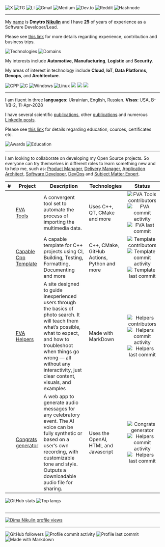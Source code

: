 <div>
<img alt="X" src="https://img.shields.io/badge/DmytroNikulin-1DA1F2?style=for-the-badge&logo=twitter&logoColor=white"/>
<img alt="TG" src="https://img.shields.io/badge/dimanikulin79-2CA5E0?style=for-the-badge&logo=telegram&logoColor=white"/>
<img alt="LI" src="https://img.shields.io/badge/dimanikulin-0077B5?style=for-the-badge&logo=linkedin&logoColor=white"/>
<img alt="Gmail" src="https://img.shields.io/badge/dimanikulin-D14836?style=for-the-badge&logo=gmail&logoColor=white"/>
<img alt="Medium" src="https://img.shields.io/badge/dimanikulin_43511-12100E?style=for-the-badge&logo=medium&logoColor=white"/>
<img alt="Dev.to" src="https://img.shields.io/badge/dimanikulin-0A0A0A?style=for-the-badge&logo=dev.to&logoColor=white"/>
<img alt="Reddit" src="https://img.shields.io/badge/dimanikulin-FF4500?style=for-the-badge&logo=reddit&logoColor=white"/>
<img alt="Hashnode" src="https://img.shields.io/badge/dimanikulin-2962FF?style=for-the-badge&logo=hashnode&logoColor=white"/>
</div>

---

My [name](./MyBio_en.md) is **Dmytro [Nikulin](./HistorySecondName_ru.md)** and I have **25** of years of experience as a Software Developer/Lead.

Please see [this link](./MyExperience.md) for more details regarding experience, contribution and business trips.

<div>
<img alt="Technologies" src="https://github-readme-stats.vercel.app/api/gist?id=7ff91d7c5a029de32a04b40bba890998"/>
<img alt="Domains" src="https://github-readme-stats.vercel.app/api/gist?id=a7e18d8123709bc2645a742a1dbc232e"/>
</div>

My interests include **Automotive**, **Manufacturing**, **Logistic** and **Security**.

My areas of interest in technology include **Cloud**, **IoT**, **Data Platforms**, **Devops**, and **Architecture**.

<div>
<img alt="CPP" src="https://img.shields.io/badge/C%2B%2B-00599C?style=for-the-badge&logo=c%2B%2B&logoColor=white"/>
<img alt="C" src="https://img.shields.io/badge/C-00599C?style=for-the-badge&logo=c&logoColor=white"/>
<img alt="Windows" src="https://img.shields.io/badge/Windows-0078D6?style=for-the-badge&logo=windows&logoColor=white"/>
<img alt="Linux" src="https://img.shields.io/badge/Linux-FCC624?style=for-the-badge&logo=linux&logoColor=black"/>
<img src="https://img.shields.io/badge/Oracle-F80000?style=for-the-badge&logo=Oracle&logoColor=white"/>
<img src="https://img.shields.io/badge/SQLite-07405E?style=for-the-badge&logo=sqlite&logoColor=white"/>
<img src="https://img.shields.io/badge/GIT-E44C30?style=for-the-badge&logo=git&logoColor=white"/>
</div>

---

I am fluent in three **languages**: Ukrainian, English, Russian. **Visas**: USA, B-1/B-2, 11-Apr-2028

I have several scientific [publications](./MySciencePublications.md), other [publications](./MyPublications.md) and numerous [LinkedIn posts](./MyLinkedInPosts.md).

Please see [this link](./MyEducation.md) for details regarding education, cources, certificates etc.

<div>
<img alt="Awards" src="https://github-readme-stats.vercel.app/api/gist?id=67fd1012dd1c668aeb6c88ba98ffc7af"/>
<img alt="Education" src="https://github-readme-stats.vercel.app/api/gist?id=1ce3421ecd4b81519d6f080a3260bcaa"/>
</div>

---

I am looking to collaborate on developing my Open Source projects. So everyone can try themselves in different roles to learn something new and to help me, such as: [Product Manager](./WhatILearnedAsProductManager_en.md), [Delivery Manager](./WhatILearnedAsDeliveryManager_en.md),
[Application Architect](./WhatILearnedAsAppArchitect_en.md), [Software Developer](./WhatILearnedAsSoftwareDeveloper_en.md), [DevOps](./WhatILearnedAsDevOps_en.md) and [Subject Matter Expert](./WhatILearnedAsSubjectMatterExpert_en.md).

| # | Project                     | Description| Technologies | Status         |
| - | ----------------------------|------------|--------------|:--------------:|
|  | [FVA Tools](https://github.com/dimanikulin/fva) | A convergent tool set to automate the process of importing the multimedia data. | Uses C++, QT, CMake and more | <img alt="FVA Tools contributors" src="https://img.shields.io/github/contributors/dimanikulin/fva"> <img alt="FVA commit activity" src="https://img.shields.io/github/commit-activity/m/dimanikulin/fva"> <img alt="FVA last commit" src="https://img.shields.io/github/last-commit/dimanikulin/fva"> |
|  | [Capable Cpp Template](<https://github.com/dimanikulin/capable-cpp-template>) | A capable template for C++ projects using CI, Building, Testing, Formatting, Documenting and more | C++, CMake, GitHub Actions, Python and more | <img alt="Template contributors" src="https://img.shields.io/github/contributors/dimanikulin/capable-cpp-template"> <img alt="Template commit activity" src="https://img.shields.io/github/commit-activity/m/dimanikulin/capable-cpp-template"> <img alt="Template last commit" src="https://img.shields.io/github/last-commit/dimanikulin/capable-cpp-template"> |
|  | [FVA Helpers](https://github.com/dimanikulin/fva-helpers) | A site designed to guide inexperienced users through the basics of photo search. It will teach them what’s possible, what to expect, and how to troubleshoot when things go wrong — all without any interactivity, just clear content, visuals, and examples| Made with MarkDown | <img alt="Helpers contributors" src="https://img.shields.io/github/contributors/dimanikulin/fva-helpers"> <img alt="Helpers commit activity" src="https://img.shields.io/github/commit-activity/m/dimanikulin/fva-helpers"> <img alt="Helpers last commit" src="https://img.shields.io/github/last-commit/dimanikulin/fva-helpers"> |
|  | [Congrats generator](https://github.com/dimanikulin/shoko-generation)  | A web app to generate audio messages for any celebratory event. The AI voice can be fully synthetic or based on a user’s own recording, with customizable tone and style. Outputs a downloadable audio file for sharing. | Uses the OpenAI, HTML and Javascript |  <img alt="Congrats generator" src="https://img.shields.io/github/contributors/dimanikulin/shoko-generation"> <img alt="Helpers commit activity" src="https://img.shields.io/github/commit-activity/m/dimanikulin/shoko-generation"> <img alt="Helpers last commit" src="https://img.shields.io/github/last-commit/dimanikulin/shoko-generation"> |


<div>
<img alt="GitHub stats" src="https://github-readme-stats.vercel.app/api?username=dimanikulin&show_icons=true&theme=transparent"/>
<img alt="Top langs" src="https://github-readme-stats.vercel.app/api/top-langs/?username=dimanikulin&layout=compact&&langs_count=5"/>
</div>

</br>

---

[![Dima Nikulin profile views](https://u8views.com/api/v1/github/profiles/4226351/views/day-week-month-total-count.svg)](https://u8views.com/github/dimanikulin)

---

<div>

<img alt="GitHub followers" src="https://img.shields.io/github/followers/dimanikulin?style=social">
<img alt="Profile commit activity" src="https://img.shields.io/github/commit-activity/m/dimanikulin/dimanikulin">
<img alt="Profile last commit" src="https://img.shields.io/github/last-commit/dimanikulin/dimanikulin">
<img alt="Made with Markdown" src="https://img.shields.io/badge/Made%20with-Markdown-1f425f.svg"/>

</div>
